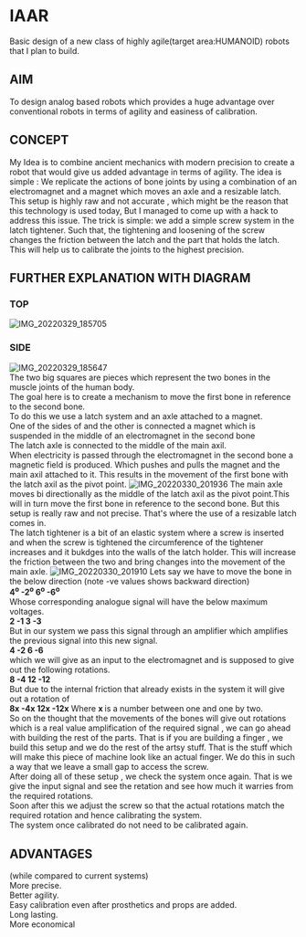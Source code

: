 # IAAR
Basic design of a new class of highly agile(target area:HUMANOID) robots that I plan to build.
## AIM
To design  analog based robots which provides a huge advantage over conventional robots in terms of agility and easiness of calibration.
## CONCEPT
My Idea is to combine ancient mechanics with modern precision to create a robot that would give us added advantage in terms of agility.
The idea is simple : We replicate the actions of bone joints by using a combination of an electromagnet and a magnet which moves an axle and a resizable latch.
This setup is highly raw and not accurate , which might be the reason that this technology is used today, But I managed to come up with a hack to address this issue.
The trick is simple: we add a simple screw system in the latch tightener. Such that, the tightening and loosening of the screw changes the friction between the latch and the part that holds the latch.
This will help us to calibrate the joints to the highest precision.
## FURTHER EXPLANATION WITH DIAGRAM
### TOP
![IMG_20220329_185705](https://user-images.githubusercontent.com/88607869/160638796-cc00ebdf-3183-4948-8494-226a0494a999.jpg)
### SIDE
![IMG_20220329_185647](https://user-images.githubusercontent.com/88607869/160638725-0c64b075-3d09-4799-88ba-3d5aa6ebabc5.jpg)
<br> The two big squares are pieces which represent the two bones in the muscle joints of the human body.
<br> The goal here is to create a mechanism to move the first bone in reference to the second bone.
<br> To do this we use a latch system and an axle attached to a magnet. 
<br> One of the sides of and the other is connected a magnet which is suspended in the middle of an electromagnet in the second bone
<br> The latch axle is connected to the middle of the main axil.
<br> When electricity is passed through the electromagnet in the second bone a magnetic field is produced. Which pushes and pulls the magnet and the main axil attached to it. This results in the movement of the first bone with the latch axil as the pivot point.
![IMG_20220330_201936](https://user-images.githubusercontent.com/88607869/160865939-f14d9671-23f3-4847-a936-8f9dc4d42a09.jpg)
The main axle moves bi directionally as the middle of the latch axil as the pivot point.This will in turn move the first bone in reference to the second bone. But this setup is really raw and not precise. That's where the use of a resizable latch comes in.
<br> The latch tightener is a bit of an elastic system where a screw is inserted and when the screw is tightened the circumference of the tightener increases and it bukdges into the walls of the latch holder. This will increase the friction between the two and bring changes into the movement of the main axle.
![IMG_20220330_201910](https://user-images.githubusercontent.com/88607869/160865959-a1ed95ab-5e30-4ced-b1c6-9b47f65d644a.jpg)
Lets say we have to move the bone in the below direction (note -ve values shows backward direction)
<br><b>  4<sup>o</sup>    -2<sup>o</sup>    6<sup>o</sup>    -6<sup>o</sup></b>
<br>Whose corresponding analogue signal will have the below maximum voltages.
<br><b>  2    -1    3    -3</b>
<br>But in our system we pass this signal through an amplifier which amplifies the previous signal into this new signal.
<br><b>  4    -2    6    -6</b>
<br>which we will give as an input to the electromagnet and  is supposed to give out the following rotations.
<br><b>  8    -4    12   -12</b>
<br>But due to the internal friction that already exists in the system it will give out a rotation of 
<br><b>  8x   -4x   12x  -12x</b> Where <b> x </b> is a number between one and one by two.
<br>So on the thought that the movements of the bones will give out rotations which is a real value amplification of the required signal , we can go ahead with building the rest of the parts. That is if you are building a finger , we build this setup and we do the rest of the artsy stuff. That is the stuff which will make this piece of machine look like an actual finger. We do this in such a way that we leave a small gap to access the screw.
<br>After doing all of these setup , we check the system once again. That is we give the input signal and see the retation and see how much it warries from the required rotations.
<br>Soon after this we adjust the screw so that the actual rotations match the required rotation and hence calibrating the system.
<br>The system once calibrated do not need to be calibrated again.
## ADVANTAGES
(while compared to current systems)
<br>More precise.
<br>Better agility.
<br>Easy calibration even after prosthetics and props are added.
<br>Long lasting.
<br>More economical


    
